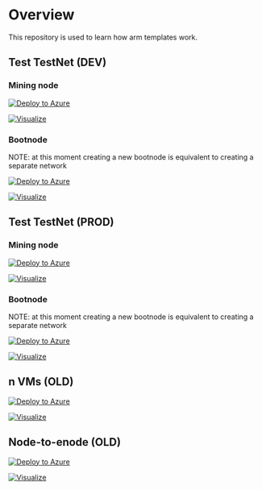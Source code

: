 # Overview
This repository is used to learn how arm templates work.

## Test TestNet (DEV)
### Mining node
[![Deploy to Azure](http://azuredeploy.net/deploybutton.png)](https://portal.azure.com/#create/Microsoft.Template/uri/https%3A%2F%2Fraw.githubusercontent.com%2Foraclesorg%2Ftest-templates%2Fmaster%2F1new%2Fmining-node%2Ftemplate.json)

[![Visualize](http://armviz.io/visualizebutton.png)](http://armviz.io/#/?load=https%3A%2F%2Fraw.githubusercontent.com%2Foraclesorg%2Ftest-templates%2Fmaster%2F1new%2Fmining-node%2Ftemplate.json)

### Bootnode
NOTE: at this moment creating a new bootnode is equivalent to creating a separate network

[![Deploy to Azure](http://azuredeploy.net/deploybutton.png)](https://portal.azure.com/#create/Microsoft.Template/uri/https%3A%2F%2Fraw.githubusercontent.com%2Foraclesorg%2Ftest-templates%2Fmaster%2F1new%2Fbootnode%2Ftemplate.json)

[![Visualize](http://armviz.io/visualizebutton.png)](http://armviz.io/#/?load=https%3A%2F%2Fraw.githubusercontent.com%2Foraclesorg%2Ftest-templates%2Fmaster%2F1new%2Fbootnode%2Ftemplate.json)

## Test TestNet (PROD)
### Mining node
[![Deploy to Azure](http://azuredeploy.net/deploybutton.png)](https://portal.azure.com/#create/Microsoft.Template/uri/https%3A%2F%2Fraw.githubusercontent.com%2Foraclesorg%2Ftest-templates%2Fmaster%2FTestTestNet%2Fmining-node%2Ftemplate.json)

[![Visualize](http://armviz.io/visualizebutton.png)](http://armviz.io/#/?load=https%3A%2F%2Fraw.githubusercontent.com%2Foraclesorg%2Ftest-templates%2Fmaster%2FTestTestNet%2Fmining-node%2Ftemplate.json)

### Bootnode
NOTE: at this moment creating a new bootnode is equivalent to creating a separate network

[![Deploy to Azure](http://azuredeploy.net/deploybutton.png)](https://portal.azure.com/#create/Microsoft.Template/uri/https%3A%2F%2Fraw.githubusercontent.com%2Foraclesorg%2Ftest-templates%2Fmaster%2FTestTestNet%2Fbootnode%2Ftemplate.json)

[![Visualize](http://armviz.io/visualizebutton.png)](http://armviz.io/#/?load=https%3A%2F%2Fraw.githubusercontent.com%2Foraclesorg%2Ftest-templates%2Fmaster%2FTestTestNet%2Fbootnode%2Ftemplate.json)

## n VMs (OLD)
[![Deploy to Azure](http://azuredeploy.net/deploybutton.png)](https://portal.azure.com/#create/Microsoft.Template/uri/https%3a%2f%2fraw.githubusercontent.com%2foraclesorg%2ftest-templates%2fmaster%2fmain.json)

[![Visualize](http://armviz.io/visualizebutton.png)](http://armviz.io/#/?load=https%3a%2f%2fraw.githubusercontent.com%2foraclesorg%2fazure-templates%2fmaster%2fmain.json)

## Node-to-enode (OLD)
[![Deploy to Azure](http://azuredeploy.net/deploybutton.png)](https://portal.azure.com/#create/Microsoft.Template/uri/https%3a%2f%2fraw.githubusercontent.com%2foraclesorg%2ftest-templates%2fmaster%2fnode-to-enode.json)

[![Visualize](http://armviz.io/visualizebutton.png)](http://armviz.io/#/?load=https%3a%2f%2fraw.githubusercontent.com%2foraclesorg%2fazure-templates%2fmaster%2fnode-to-enode.json)

